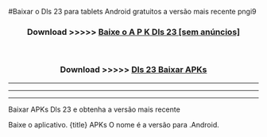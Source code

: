 #Baixar o Dls 23   para tablets Android gratuitos a versão mais recente pngi9


<div align="center">
<h3>Download >>>>> <a href="https://pt-web.web.app/?pt= Dls 23 ">Baixe o A P K Dls 23  [sem anúncios]</a></h3><br>

<h3>Download >>>>> <a href="https://pt-web.web.app/?pt= Dls 23 ">Dls 23  Baixar APKs</a></h3>
</div>

----------------------------------------------------------

----------------------------------------------------------

----------------------------------------------------------

Baixar APKs Dls 23  e obtenha a versão mais recente

Baixe o aplicativo. {title} APKs O nome é a versão para .Android.


